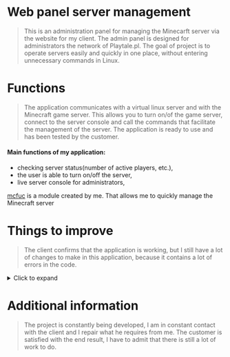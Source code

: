 # Web panel server management
>This is an administration panel for managing the Minecarft server via the website for my client.
The admin panel is designed for administrators the network of Playtale.pl. 
The goal of project is to operate servers easily and quickly in one place, without entering unnecessary commands in Linux.



# Functions
>The application communicates with a virtual linux server and with the Minecraft game server. 
This allows you to turn on/of the game server, connect to the server console and call the commands that facilitate the management of the server.
The application is ready to use and has been tested by the customer.

#### Main functions of my application:
 - checking server status(number of active players, etc.),
 - the user is able to turn on/off the server,
 - live server console for administrators,

[mcfuc](https://github.com/xNykram/flask_project/blob/master/mcfuc.py) is a module created by me. That allows me to quickly manage the Minecraft server

# Things to improve
>The client confirms that the application is working, but I still have a lot of changes to make in this application, because it contains a lot of errors in the code. 

<details>
  <summary>Click to expand</summary>
1. password hasing,<br>
2. upgrade password security,<br>
3. more flash messages instead print,<br>
4. list of players on console page, <br>
5. improve the look of the website,<br>
</details>

# Additional information
>The project is constantly being developed, I am in constant contact with the client and I repair what he requires from me. The customer is satisfied with the end result, I have to admit that there is still a lot of work to do.